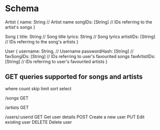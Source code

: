 # Schema
Artist {
  name:    String   // Artist name
  songIDs: [String] // IDs referring to the artist's songs
}

Song {
  title:     String    // Song title
  lyrics:    String    // Song lyrics
  artistIDs: [String]  // IDs referring to the song's artists
}

User {
  username:     String,  // Username
  passwordHash: [String] // 
  favSongIDs:   [String] // IDs referring to user's favourited songs
  favArtistIDs: [String] // IDs referring to user's favourited artists
}

## GET queries supported for songs and artists
where
count
skip
limit
sort
select

/songs
 GET

/artists
 GET

/users/:userid
 GET     Get user details
 POST    Create a new user
 PUT     Edit existing user
 DELETE  Delete user
